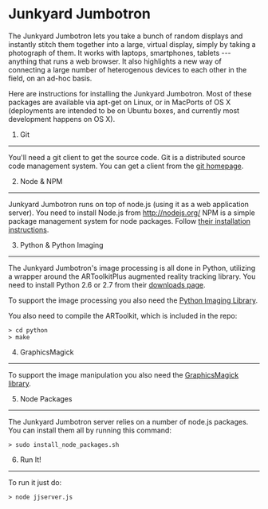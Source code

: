 Junkyard Jumbotron
==================

The Junkyard Jumbotron lets you take a bunch of random displays and instantly stitch them together into a large, virtual display, simply by taking a photograph of them. It works with laptops, smartphones, tablets --- anything that runs a web browser. It also highlights a new way of connecting a large number of heterogenous devices to each other in the field, on an ad-hoc basis.

Here are instructions for installing the Junkyard Jumbotron.  Most of these
packages are available via apt-get on Linux, or in MacPorts of OS X (deployments
are intended to be on Ubuntu boxes, and currently most development happens on OS X).

1. Git
------

You'll need a git client to get the source code.  Git is a distributed 
source code management system.  You can get a client from the [git 
homepage](http://git-scm.com/).

2. Node & NPM
-------------

Junkyard Jumbotron runs on top of node.js (using it as a web application
server).  You need to install Node.js from http://nodejs.org/
NPM is a simple package management system for node packages.  Follow [their 
installation instructions](http://npmjs.org/).

3. Python & Python Imaging
--------------------------

The Junkyard Jumbotron's image processing is all done in Python, utilizing
a wrapper around the ARToolkitPlus augmented reality tracking library.  You
need to install Python 2.6 or 2.7 from their [downloads page](http://www.python.org/download/).

To support the image processing you also need the 
[Python Imaging Library](http://www.pythonware.com/products/pil/).

You also need to compile the ARToolkit, which is included in the repo:

    > cd python
    > make

4. GraphicsMagick
-----------------

To support the image manipulation you also need the 
[GraphicsMagick library](http://www.graphicsmagick.org/).

5. Node Packages
----------------

The Junkyard Jumbotron server relies on a number of node.js packages.  You
can install them all by running this command:

    > sudo install_node_packages.sh

6. Run It!
----------

To run it just do:

    > node jjserver.js
